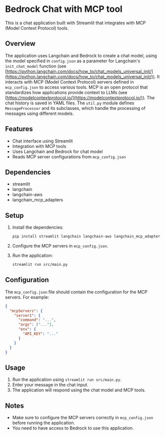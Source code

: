# Bedrock Chat with MCP tool

This is a chat application built with Streamlit that integrates with MCP (Model Context Protocol) tools.

## Overview

The application uses Langchain and Bedrock to create a chat model, using the model specified in `config.json` as a parameter for Langchain's `init_chat_model` function (see [https://python.langchain.com/docs/how_to/chat_models_universal_init/](https://python.langchain.com/docs/how_to/chat_models_universal_init/)). It interacts with MCP (Model Context Protocol) servers defined in `mcp_config.json` to access various tools. MCP is an open protocol that standardizes how applications provide context to LLMs (see [https://modelcontextprotocol.io/](https://modelcontextprotocol.io/)). The chat history is saved in YAML files. The `util.py` module defines `MessageProcessor` and its subclasses, which handle the processing of messages using different models.

## Features

- Chat interface using Streamlit
- Integration with MCP tools
- Uses Langchain and Bedrock for chat model
- Reads MCP server configurations from `mcp_config.json`

## Dependencies

- streamlit
- langchain
- langchain-aws
- langchain_mcp_adapters

## Setup

1.  Install the dependencies:

    ```bash
    pip install streamlit langchain langchain-aws langchain_mcp_adapters
    ```

2.  Configure the MCP servers in `mcp_config.json`.

3.  Run the application:

    ```bash
    streamlit run src/main.py
    ```

## Configuration

The `mcp_config.json` file should contain the configuration for the MCP servers.  For example:

```json
{
  "mcpServers": {
    "server1": {
      "command": "...",
      "args": ["..."],
      "env": {
        "API_KEY": "..."
      }
    }
  }
}
```

## Usage

1.  Run the application using `streamlit run src/main.py`.
2.  Enter your message in the chat input.
3.  The application will respond using the chat model and MCP tools.

## Notes

- Make sure to configure the MCP servers correctly in `mcp_config.json` before running the application.
- You need to have access to Bedrock to use this application.
